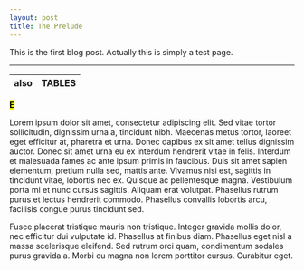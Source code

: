 ```yaml
---
layout: post
title: The Prelude
---
```


This is the first blog post. Actually this is simply a test page.

---

| also | TABLES |
| ---- | ------ |

**<mark>E</mark>**

Lorem ipsum dolor sit amet, consectetur adipiscing elit. Sed vitae tortor sollicitudin, dignissim urna a, tincidunt nibh. Maecenas metus tortor, laoreet eget efficitur at, pharetra et urna. Donec dapibus ex sit amet tellus dignissim auctor. Donec sit amet urna eu ex interdum hendrerit vitae in felis. Interdum et malesuada fames ac ante ipsum primis in faucibus. Duis sit amet sapien elementum, pretium nulla sed, mattis ante. Vivamus nisi est, sagittis in tincidunt vitae, lobortis nec ex. Quisque ac pellentesque magna. Vestibulum porta mi et nunc cursus sagittis. Aliquam erat volutpat. Phasellus rutrum purus et lectus hendrerit commodo. Phasellus convallis lobortis arcu, facilisis congue purus tincidunt sed.

Fusce placerat tristique mauris non tristique. Integer gravida mollis dolor, nec efficitur dui vulputate id. Phasellus at finibus diam. Phasellus eget nisl a massa scelerisque eleifend. Sed rutrum orci quam, condimentum sodales purus gravida a. Morbi eu magna non lorem porttitor cursus. Curabitur eget.
